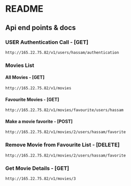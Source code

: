# README

## Api end points & docs 
### USER Authentication Call - [GET]
``http://165.22.75.82/v1/users/hassam/authentication``

### Movies List
#### All Movies  - [GET]
```http://165.22.75.82/v1/movies```
#### Favourite Movies  - [GET]
```http://165.22.75.82/v1/movies/favourite/users/hassam```
#### Make a movie favorite - [POST]
```http://165.22.75.82/v1/movies/2/users/hassam/favorite```

### Remove Movie from Favourite List - [DELETE]
```http://165.22.75.82/v1/movies/2/users/hassam/favorite```

### Get Movie Details - [GET]
```http://165.22.75.82/v1/movies/3```
